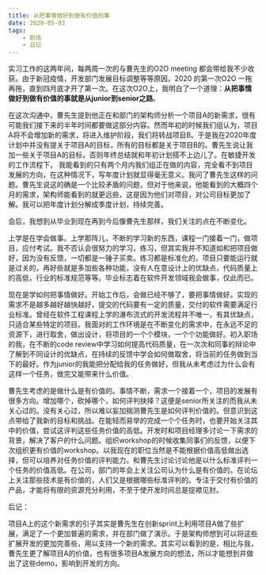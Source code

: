 ```yaml
---
title: 从把事情做好到做有价值的事
date: 2020-05-03
tags: 
	- 职场
	- 日记
---
```


实习工作的这两年间，每两周一次的与曹先生的O2O meeting 都会带给我不少收获。由于新冠疫情，开发部门发展目标调整等等原因，2020 的第一次O2O 一拖再拖，直到四月底才开了第一次。在这次O2O上，我明白了一个道理：**从把事情做好到做有价值的事就是从junior到senior之路**。

在这次沟通中，曹先生提到他正在和部门的架构师分析一个项目A的新需求，很有可能我们接下来的半年时间都要做这部分内容。然而年初的时候我们组认为，项目A将不会增加新的需求，将进入维护阶段，我们将转战项目B。于是我在2020年度计划中并没有提关于项目A的目标，所有的目标都是关于项目B的。曹先生说让我加一些关于项目A的目标，否则年终总结就和年初计划搭不上边儿了。在敏捷开发的工作流程下， 我能看到的只有两个月内我们组正在做的内容，完全看不到项目发展的方向，在这种情况下，写年度计划就显得毫无意义。我问了曹先生这样的问题。曹先生说这的确是一个比较矛盾的问题，但对于他来说，他能看到的大概四个月的需求，架构师能看到的就更远些，这是因为他们对项目，对公司目标更加了解。我可以把年度计划分解成季度计划，持续完善。

会后，我想到从毕业到现在再到今后像曹先生那样，我们关注的点在不断变化。

上学是在学会做事。上学那阵儿，不断的学习新的东西，课程一门接着一门，做项目，应付考试。我不否认会很努力的学习，练习，但其实我并不知道如和把项目做好，因为没有反馈，一切都是一锤子买卖。练习都是标准化的，项目只要能运行就是过关的，再好些就是多加些各种功能，没有人在意设计上的优缺点，代码质量上的高低，行业的标准规范等等。毕业标志着在软件开发领域我会做事，仅此而已。

现在是学如何把事情做好。开始工作后，会做已经不够了，要把事情做好。实现的需求不是越多越好越快越好，提交的代码要有一定的质量，交付的软件需要满足行业标准。曾经在软件工程课程上学的瀑布流式的开发流程并不唯一，有其优缺点，只适合某些特定的项目。我面对的工作环境是在不断变化的需求中，在永远不足的资源下，进行取舍，做出设计，将项目的一个个模块，一个个功能做好。初入职场的我，在不断的code review中学习如何提高代码质量，在一次次和同事的辩论中了解到不同设计的优缺点，在持续的反馈中学会如何做取舍，将当前的任务做到当下的最好。作为junior的我能把分配给我的任务做好，但我从未考虑过为什么会有这样一个任务，做完又能带来什么价值。

曹先生考虑的是做什么是有价值的。事情不断，需求一个接着一个，项目的发展有很多方向。增加哪个，砍掉哪个，如何评判抉择？这便是senior所关注的而我从未关心过的。没有关心过，所以难以妄加揣测曹先生是如何评判价值的。但意识到这点带给了我新的目标和挑战。在能轻而易举的完成一个个任务时，也要开始关注其中的价值，尝试这评判这些任务价值的高低。开发时和项目经理多讨论一下需求的背景，解决了客户的什么问题。组织workshop的时候收集同事们的反馈，以便下次组织更有价值的workshop。以我现在的职位当然是不能根据价值高低做出选择，但可以培养对任务价值的评判能力。和曹先生讨论讨论他是以什么标准评判一个任务的价值高低。在公司，部门的年会上关注公司认为什么是有价值的。在论坛上关注那些技术是有价值的，人们又是根据哪些标准评判的。专注于交付有价值的产品，才能将有限的资源充分利用，不至于使开发时间总是捉襟见肘。

后记：

项目A上的这个新需求的引子其实是曹先生在创新sprint上利用项目A做了些扩展，满足了一个更加普遍的需求，并在部门做了演示。于是架构师想到可以将这些扩展开发的更加完善些，用以支持一个新的需求。其实可以看到的是，相比与我，曹先生更了解项目A的价值，也有很多项目A发展方向的想法，所以才能想到并做出了这些demo，影响到开发的方向。

